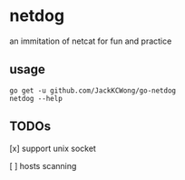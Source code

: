 # netdog

an immitation of netcat for fun and practice


## usage

```
go get -u github.com/JackKCWong/go-netdog
netdog --help
```


## TODOs

[x] support unix socket

[ ] hosts scanning

